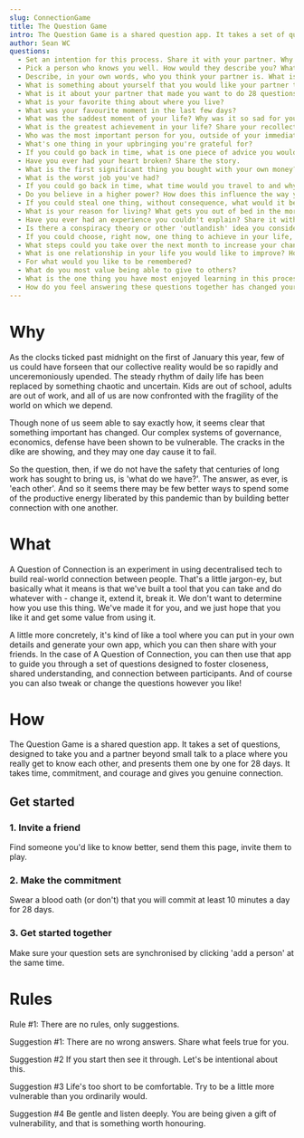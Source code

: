 ```yaml
---
slug: ConnectionGame
title: The Question Game
intro: The Question Game is a shared question app. It takes a set of questions, designed to take you and a partner beyond small talk to a place where you really get to know each other, and presents them one by one for 28 days. It takes time, commitment, and courage and gives you genuine connection.
author: Sean WC
questions:
  - Set an intention for this process. Share it with your partner. Why is that your intention?
  - Pick a person who knows you well. How would they describe you? What is something they don't know about you?
  - Describe, in your own words, who you think your partner is. What is something that you would like to know about them?
  - What is something about yourself that you would like your partner to know? What is something about yourself that you are nervous about your partner knowing?
  - What is it about your partner that made you want to do 28 questions with them? What do you hope it will bring about?
  - What is your favorite thing about where you live?
  - What was your favourite moment in the last few days?
  - What was the saddest moment of your life? Why was it so sad for you?
  - What is the greatest achievement in your life? Share your recollection of it. Why is it so meaningful?
  - Who was the most important person for you, outside of your immediate family, growing up? Why?
  - What's one thing in your upbringing you're grateful for?
  - If you could go back in time, what is one piece of advice you would give your younger self?
  - Have you ever had your heart broken? Share the story.
  - What is the first significant thing you bought with your own money?
  - What is the worst job you've had?
  - If you could go back in time, what time would you travel to and why?
  - Do you believe in a higher power? How does this influence the way you live?
  - If you could steal one thing, without consequence, what would it be?
  - What is your reason for living? What gets you out of bed in the morning?
  - Have you ever had an experience you couldn't explain? Share it with your partner (try to refrain from seeking to explain your partner's experience unless invited to do so).
  - Is there a conspiracy theory or other 'outlandish' idea you consider credible? Why?
  - If you could choose, right now, one thing to achieve in your life, what would it be and why?
  - What steps could you take over the next month to increase your chances of bringing that goal into reality? Talk with your partner about how they might support you in this.
  - What is one relationship in your life you would like to improve? How would you like it to change?
  - For what would you like to be remembered?
  - What do you most value being able to give to others?
  - What is the one thing you have most enjoyed learning in this process? What is the one thing you have most enjoyed sharing in this process?
  - How do you feel answering these questions together has changed your relationship with your partner? How would you like that relationship to grow in the future?
---
```


# Why

As the clocks ticked past midnight on the first of January this year, few of us could have forseen that our collective reality would be so rapidly and unceremoniously upended. The steady rhythm of daily life has been replaced by something chaotic and uncertain. Kids are out of school, adults are out of work, and all of us are now confronted with the fragility of the world on which we depend.

Though none of us seem able to say exactly how, it seems clear that something important has changed. Our complex systems of governance, economics, defense have been shown to be vulnerable. The cracks in the dike are showing, and they may one day cause it to fail.

So the question, then, if we do not have the safety that centuries of long work has sought to bring us, is 'what do we have?'. The answer, as ever, is 'each other'. And so it seems there may be few better ways to spend some of the productive energy liberated by this pandemic than by building better connection with one another.

# What

A Question of Connection is an experiment in using decentralised tech to build real-world connection between people. That's a little jargon-ey, but basically what it means is that we've built a tool that you can take and do whatever with - change it, extend it, break it. We don't want to determine how you use this thing. We've made it for you, and we just hope that you like it and get some value from using it.

A little more concretely, it's kind of like a tool where you can put in your own details and generate your own app, which you can then share with your friends. In the case of A Question of Connection, you can then use that app to guide you through a set of questions designed to foster closeness, shared understanding, and connection between participants. And of course you can also tweak or change the questions however you like!

# How

The Question Game is a shared question app. It takes a set of questions, designed to take you and a partner beyond small talk to a place where you really get to know each other, and presents them one by one for 28 days. It takes time, commitment, and courage and gives you genuine connection.

## Get started

### 1. Invite a friend

Find someone you'd like to know better, send them this page, invite them to play.

### 2. Make the commitment

Swear a blood oath (or don't) that you will commit at least 10 minutes a day for 28 days.

### 3. Get started together

Make sure your question sets are synchronised by clicking 'add a person' at the same time.

# Rules

Rule #1:
There are no rules, only suggestions.

Suggestion #1:
There are no wrong answers. Share what feels true for you.

Suggestion #2
If you start then see it through. Let's be intentional about this.

Suggestion #3
Life's too short to be comfortable. Try to be a little more vulnerable than you ordinarily would.

Suggestion #4
Be gentle and listen deeply. You are being given a gift of vulnerability, and that is something worth honouring.
